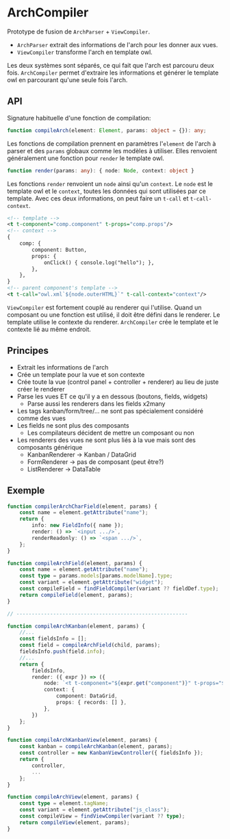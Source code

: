 ArchCompiler
===

Prototype de fusion de `ArchParser` + `ViewCompiler`.
- `ArchParser` extrait des informations de l'arch pour les donner aux vues.
- `ViewCompiler` transforme l'arch en template owl.

Les deux systèmes sont séparés, ce qui fait que l'arch est parcouru deux fois.
`ArchCompiler` permet d'extraire les informations et générer le template owl en parcourant qu'une seule fois l'arch.

## API

Signature habituelle d'une fonction de compilation:
```typescript
function compileArch(element: Element, params: object = {}): any;
```

Les fonctions de compilation prennent en paramètres l'`element` de l'arch à parser et des `params` globaux comme les modèles à utiliser. Elles renvoient généralement une fonction pour `render` le template owl.

```typescript
function render(params: any): { node: Node, context: object }
```
Les fonctions `render` renvoient un `node` ainsi qu'un `context`.
Le `node` est le template owl et le `context`, toutes les données qui sont utilisées
par ce template.
Avec ces deux informations, on peut faire un `t-call` et `t-call-context`.

```xml
<!-- template -->
<t t-component="comp.component" t-props="comp.props"/>
<!-- context -->
{
    comp: {
        component: Button,
        props: {
            onClick() { console.log("hello"); },
        },
    },
}
<!-- parent component's template -->
<t t-call="owl.xml`${node.outerHTML}`" t-call-context="context"/>
```

`ViewCompiler` est fortement couplé au renderer qui l'utilise. Quand un composant ou une fonction est utilisé, il doit être défini dans le renderer. Le template utilise le contexte du renderer. `ArchCompiler` crée le template et le contexte lié au même endroit. 


## Principes

- Extrait les informations de l'arch
- Crée un template pour la vue et son contexte
- Crée toute la vue (control panel + controller + renderer) au lieu de juste créer le renderer
- Parse les vues ET ce qu'il y a en dessous (boutons, fields, widgets)
    - Parse aussi les renderers dans les fields x2many
- Les tags kanban/form/tree/... ne sont pas spécialement considéré comme des vues
- Les fields ne sont plus des composants
    - Les compilateurs décident de mettre un composant ou non
- Les renderers des vues ne sont plus liés à la vue mais sont des composants générique
    - KanbanRenderer -> Kanban / DataGrid
    - FormRenderer -> pas de composant (peut être?)
    - ListRenderer -> DataTable


## Exemple

```typescript
function compilerArchCharField(element, params) {
    const name = element.getAttribute("name");
    return {
        info: new FieldInfo({ name });
        render: () => `<input .../>`,
        renderReadonly: () => `<span .../>`,
    };
}

function compileArchField(element, params) {
    const name = element.getAttribute("name");
    const type = params.models[params.modelName].type;
    const variant = element.getAttribute("widget");
    const compileField = findFieldCompiler(variant ?? fieldDef.type);
    return compileField(element, params);
}

// --------------------------------------------------------

function compileArchKanban(element, params) {
    //...
    const fieldsInfo = [];
    const field = compileArchField(child, params);
    fieldsInfo.push(field.info);
    //...
    return {
        fieldsInfo,
        render: ({ expr }) => ({
            node: `<t t-component="${expr.get("component")}" t-props="${expr.get("props")}">record</t>`
            context: {
                component: DataGrid,
                props: { records: [] },
            },
        })
    };
}

function compileArchKanbanView(element, params) {
    const kanban = compileArchKanban(element, params);
    const controller = new KanbanViewController({ fieldsInfo });
    return {
        controller,
        ...
    };
}

function compileArchView(element, params) {
    const type = element.tagName;
    const variant = element.getAttribute("js_class");
    const compileView = findViewCompiler(variant ?? type);
    return compileView(element, params);
}

```
